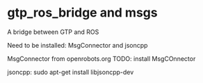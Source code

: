 # gtp_ros_bridge and msgs
A bridge between GTP and ROS

Need to be installed: MsgConnector and jsoncpp

MsgConnector from openrobots.org 
TODO: install MsgCOnnector

jsoncpp: sudo apt-get install libjsoncpp-dev

